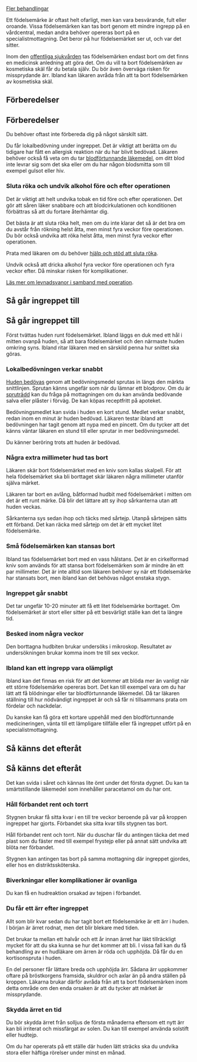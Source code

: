 [Fler behandlingar](https://www.1177.se/undersokning-behandling/fler-behandlingar/)

Ett födelsemärke är oftast helt ofarligt, men kan vara besvärande, fult eller oroande. Vissa födelsemärken kan tas bort genom ett mindre ingrepp på en vårdcentral, medan andra behöver opereras bort på en specialistmottagning. Det beror på hur födelsemärket ser ut, och var det sitter.

Inom den [offentliga sjukvården](https://www.1177.se/sa-fungerar-varden/kostnader-och-ersattningar/patientavgifter/) tas födelsemärken endast bort om det finns en medicinsk anledning att göra det. Om du vill ta bort födelsemärken av kosmetiska skäl får du betala själv. Du bör även överväga risken för missprydande ärr. Ibland kan läkaren avråda från att ta bort födelsemärken av kosmetiska skäl.

Förberedelser
-------------

Förberedelser
-------------

Du behöver oftast inte förbereda dig på något särskilt sätt.

Du får lokalbedövning under ingreppet. Det är viktigt att berätta om du tidigare har fått en allergisk reaktion när du har blivit bedövad. Läkaren behöver också få veta om du tar [blodförtunnande läkemedel](https://www.1177.se/undersokning-behandling/behandling-med-lakemedel/lakemedel-utifran-diagnos/blodfortunnande-lakemedel/), om ditt blod inte levrar sig som det ska eller om du har någon blodsmitta som till exempel gulsot eller hiv.

### Sluta röka och undvik alkohol före och efter operationen

Det är viktigt att helt undvika tobak en tid före och efter operationen. Det gör att såren läker snabbare och att blodcirkulationen och konditionen förbättras så att du fortare återhämtar dig.

Det bästa är att sluta röka helt, men om du inte klarar det så är det bra om du avstår från rökning helst åtta, men minst fyra veckor före operationen. Du bör också undvika att röka helst åtta, men minst fyra veckor efter operationen.

Prata med läkaren om du behöver [hjälp och stöd att sluta röka](https://www.1177.se/liv--halsa/tobak-och-alkohol/tobak/hjalp-att-sluta-roka/).

Undvik också att dricka alkohol fyra veckor före operationen och fyra veckor efter. Då minskar risken för komplikationer.

[Läs mer om levnadsvanor i samband med operation](https://www.1177.se/undersokning-behandling/operationer/fore-och-efter-operation/levnadsvanor-i-samband-med-operation/).

Så går ingreppet till
---------------------

Så går ingreppet till
---------------------

Först tvättas huden runt födelsemärket. Ibland läggs en duk med ett hål i mitten ovanpå huden, så att bara födelsemärket och den närmaste huden omkring syns. Ibland ritar läkaren med en särskild penna hur snittet ska göras.

### Lokalbedövningen verkar snabbt

[Huden bedövas](https://www.1177.se/undersokning-behandling/behandling-med-lakemedel/behandlingar-med-lakemedel/lokalbedovning/) genom att bedövningsmedel sprutas in längs den märkta snittlinjen. Sprutan känns ungefär som när du lämnar ett blodprov. Om du är [spruträdd](https://www.1177.se/undersokning-behandling/undersokningar-och-provtagning/provtagning-och-matningar/att-vara-radd-for-nalstick/) kan du fråga på mottagningen om du kan använda bedövande salva eller plåster i förväg. De kan köpas receptfritt på apoteket.

Bedövningsmedlet kan svida i huden en kort stund. Medlet verkar snabbt, redan inom en minut är huden bedövad. Läkaren testar ibland att bedövningen har tagit genom att nypa med en pincett. Om du tycker att det känns väntar läkaren en stund till eller sprutar in mer bedövningsmedel.

Du känner beröring trots att huden är bedövad.

### Några extra millimeter hud tas bort

Läkaren skär bort födelsemärket med en kniv som kallas skalpell. För att hela födelsemärket ska bli borttaget skär läkaren några millimeter utanför själva märket.

Läkaren tar bort en avlång, båtformad hudbit med födelsemärket i mitten om det är ett runt märke. Då blir det lättare att sy ihop sårkanterna utan att huden veckas.

Sårkanterna sys sedan ihop och täcks med sårtejp. Utanpå sårtejpen sätts ett förband. Det kan räcka med sårtejp om det är ett mycket litet födelsemärke.

### Små födelsemärken kan stansas bort

Ibland tas födelsemärket bort med en vass hålstans. Det är en cirkelformad kniv som används för att stansa bort födelsemärken som är mindre än ett par millimeter. Det är inte alltid som läkaren behöver sy när ett födelsemärke har stansats bort, men ibland kan det behövas något enstaka stygn.

### Ingreppet går snabbt

Det tar ungefär 10-20 minuter att få ett litet födelsemärke borttaget. Om födelsemärket är stort eller sitter på ett besvärligt ställe kan det ta längre tid.

### Besked inom några veckor

Den borttagna hudbiten brukar undersöks i mikroskop. Resultatet av undersökningen brukar komma inom tre till sex veckor.

### Ibland kan ett ingrepp vara olämpligt

Ibland kan det finnas en risk för att det kommer att blöda mer än vanligt när ett större födelsemärke opereras bort. Det kan till exempel vara om du har lätt att få blödningar eller tar blodförtunnande läkemedel. Då tar läkaren ställning till hur nödvändigt ingreppet är och så får ni tillsammans prata om fördelar och nackdelar.

Du kanske kan få göra ett kortare uppehåll med den blodförtunnande medicineringen, vänta till ett lämpligare tillfälle eller få ingreppet utfört på en specialistmottagning.

Så känns det efteråt
--------------------

Så känns det efteråt
--------------------

Det kan svida i såret och kännas lite ömt under det första dygnet. Du kan ta smärtstillande läkemedel som innehåller paracetamol om du har ont.

### Håll förbandet rent och torrt

Stygnen brukar få sitta kvar i en till tre veckor beroende på var på kroppen ingreppet har gjorts. Förbandet ska sitta kvar tills stygnen tas bort.

Håll förbandet rent och torrt. När du duschar får du antingen täcka det med plast som du fäster med till exempel frystejp eller på annat sätt undvika att blöta ner förbandet.

Stygnen kan antingen tas bort på samma mottagning där ingreppet gjordes, eller hos en distriktssköterska.

### Biverkningar eller komplikationer är ovanliga

Du kan få en hudreaktion orsakad av tejpen i förbandet.

### Du får ett ärr efter ingreppet

Allt som blir kvar sedan du har tagit bort ett födelsemärke är ett ärr i huden. I början är ärret rodnat, men det blir blekare med tiden.

Det brukar ta mellan ett halvår och ett år innan ärret har läkt tillräckligt mycket för att du ska kunna se hur det kommer att bli. I vissa fall kan du få behandling av en hudläkare om ärren är röda och upphöjda. Då får du en kortisonspruta i huden.

En del personer får lättare breda och upphöjda ärr. Sådana ärr uppkommer oftare på bröstkorgens framsida, skuldror och axlar än på andra ställen på kroppen. Läkarna brukar därför avråda från att ta bort födelsemärken inom detta område om den enda orsaken är att du tycker att märket är missprydande.

### Skydda ärret en tid

Du bör skydda ärret från solljus de första månaderna eftersom ett nytt ärr kan bli irriterat och missfärgat av solen. Du kan till exempel använda solstift eller hudtejp.

Om du har opererats på ett ställe där huden lätt sträcks ska du undvika stora eller häftiga rörelser under minst en månad.
